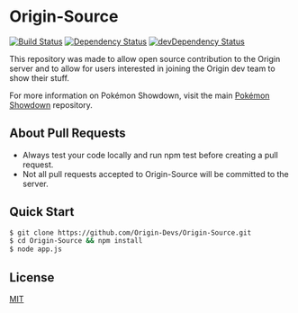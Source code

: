 # Origin-Source

[![Build Status](https://api.travis-ci.org/Origin-Devs/Origin-Source.svg)](https://travis-ci.org/Origin-Devs/Origin-Source)
[![Dependency Status](https://david-dm.org/Origin-Devs/Origin-Source.svg)](https://david-dm.org/Origin-Devs/Origin-Source#info=dependencies&view=table)
[![devDependency Status](https://david-dm.org/Origin-Devs/Origin-Source/dev-status.svg)](https://david-dm.org/Origin-Devs/Origin-Source#info=devDependencies&view=table)

This repository was made to allow open source contribution to the Origin server and to allow for users interested in joining the Origin dev team to show their stuff. 

For more information on Pokémon Showdown, visit the main
[Pokémon Showdown](https://github.com/Zarel/Pokemon-Showdown) repository.

## About Pull Requests

- Always test your code locally and run npm test before creating a pull request. 
- Not all pull requests accepted to Origin-Source will be committed to the server. 

## Quick Start

```bash
$ git clone https://github.com/Origin-Devs/Origin-Source.git
$ cd Origin-Source && npm install
$ node app.js
```

## License

[MIT](LICENSE)
